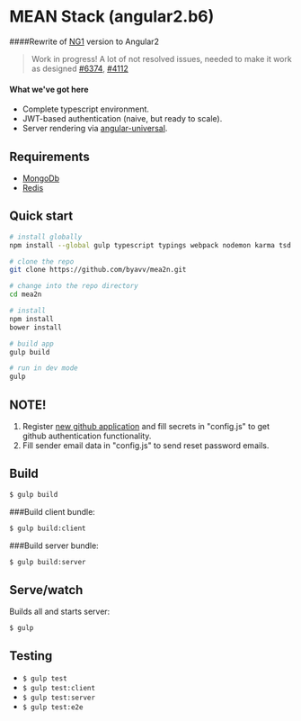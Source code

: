 # MEAN Stack (angular2.b6)

####Rewrite of [NG1](https://github.com/byavv/ng-mean) version to Angular2

> Work in progress! A lot of not resolved issues, needed to make it work as designed [#6374](https://github.com/angular/angular/issues/6374), [#4112](https://github.com/angular/angular/issues/4112)

#### What we've got here

* Complete typescript environment.
* JWT-based authentication (naive, but ready to scale).
* Server rendering via [angular-universal](https://github.com/angular/universal).

## Requirements
* [MongoDb](https://www.mongodb.org/)
* [Redis](http://redis.io/)

## Quick start

```bash
# install globally
npm install --global gulp typescript typings webpack nodemon karma tsd node-gyp

# clone the repo
git clone https://github.com/byavv/mea2n.git 

# change into the repo directory
cd mea2n

# install 
npm install
bower install

# build app
gulp build

# run in dev mode
gulp
```
## NOTE!

1. Register [new github application](https://github.com/settings/applications/new) and fill secrets in 
"config.js" to get github authentication functionality.
2. Fill sender email data in "config.js" to send reset password emails.

## Build
```sh
$ gulp build
```
###Build client bundle:
```sh
$ gulp build:client
```
###Build server bundle:
```sh
$ gulp build:server
```
## Serve/watch
Builds all and starts server:
```sh
$ gulp
```
## Testing
* `$ gulp test`
* `$ gulp test:client`    
* `$ gulp test:server`    
* `$ gulp test:e2e`
       

